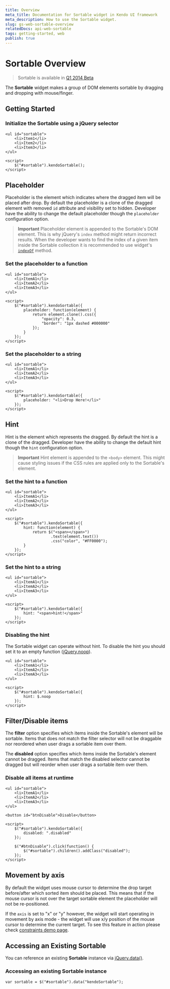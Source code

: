 ```yaml
---
title: Overview
meta_title: Documentation for Sortable widget in Kendo UI framework
meta_description: How to use the Sortable widget.
slug: gs-web-sortable-overview
relatedDocs: api-web-sortable
tags: getting-started, web
publish: true
---
```


# Sortable Overview

> Sortable is available in [Q1 2014 Beta](http://demos.telerik.com/kendo-ui/Beta/web/sortable/index.html)

The **Sortable** widget makes a group of DOM elements sortable by dragging and dropping with mouse/finger.

## Getting Started

### Initialize the Sortable using a jQuery selector

    <ul id="sortable">
        <li>Item1</li>
        <li>Item2</li>
        <li>Item3</li>
    </ul>

    <script>
        $("#sortable").kendoSortable();
    </script>

## Placeholder

Placeholder is the element which indicates where the dragged item will be placed after drop. By default the placeholder is a clone of the dragged element with removed `id` attribute and visibility set to hidden. Developer have the ability to change the default placeholder though the `placeholder` configuration option.

> **Important** Placeholder element is appended to the Sortable's DOM element. This is why jQuery's `index` method might return incorrect results. When the developer wants to find the index of a given item inside the Sortable collection it is recommended to use widget's [`indexOf`](../../../api/web/sortable#methods-indexof) method.

### Set the placeholder to a function

    <ul id="sortable">
        <li>ItemA1</li>
        <li>ItemA2</li>
        <li>ItemA3</li>
    </ul>
    
    <script>
        $("#sortable").kendoSortable({ 
            placeholder: function(element) {
                return element.clone().css({
                    "opacity": 0.3,
                    "border": "1px dashed #000000"
                });
            }
        });
    </script>

### Set the placeholder to a string

    <ul id="sortable">
        <li>ItemA1</li>
        <li>ItemA2</li>
        <li>ItemA3</li>
    </ul>
    
    <script>
        $("#sortable").kendoSortable({ 
            placeholder: "<li>Drop Here!</li>"
        });
    </script>

## Hint

Hint is the element which represents the dragged. By default the hint is a clone of the dragged. Developer have the ability to change the default hint though the `hint` configuration option.

> **Important** Hint element is appended to the `<body>` element. This might cause styling issues if the CSS rules are applied only to the Sortable's element.

### Set the hint to a function

    <ul id="sortable">
        <li>ItemA1</li>
        <li>ItemA2</li>
        <li>ItemA3</li>
    </ul>
    
    <script>
        $("#sortable").kendoSortable({ 
            hint: function(element) {
                return $("<span></span>")
                        .text(element.text())
                        .css("color", "#FF0000");
            }
        });
    </script>

### Set the hint to a string

    <ul id="sortable">
        <li>ItemA1</li>
        <li>ItemA2</li>
        <li>ItemA3</li>
    </ul>
    
    <script>
        $("#sortable").kendoSortable({ 
            hint: "<span>hint!</span>"
        });
    </script>

### Disabling the hint

The Sortable widget can operate without hint. To disable the hint you should set it to an empty function ([jQuery.noop](http://api.jquery.com/jQuery.noop/)).

    <ul id="sortable">
        <li>ItemA1</li>
        <li>ItemA2</li>
        <li>ItemA3</li>
    </ul>
    
    <script>
        $("#sortable").kendoSortable({ 
            hint: $.noop
        });
    </script>

## Filter/Disable items

The **filter** option specifies which items inside the Sortable's element will be sortable. Items that does not match the filter selector will not be draggable nor reordered when user drags a sortable item over them.

The **disabled** option specifies which items inside the Sortable's element cannot be dragged. Items that match the disabled selector cannot be dragged but will reorder when user drags a sortable item over them.

### Disable all items at runtime

    <ul id="sortable">
        <li>ItemA1</li>
        <li>ItemA2</li>
        <li>ItemA3</li>
    </ul>

    <button id="btnDisable">Disable</button>
    
    <script>
        $("#sortable").kendoSortable({ 
            disabled: ".disabled"
        });

        $("#btnDisable").click(function() {
            $("#sortable").children().addClass("disabled");
        });
    </script>

## Movement by axis

By default the widget uses mouse cursor to determine the drop target before/after which sorted item should be placed. This means that if the mouse cursor is not over the target sortable element the placeholder will not be re-positioned.

If the `axis` is set to "x" or "y" however, the widget will start operating in movement by axis mode - the widget will use x/y position of the mouse cursor to determine the current target. To see this feature in action please check [constraints demo page](http://demos.telerik.com/kendo-ui/web/sortable/constraints.html).

## Accessing an Existing Sortable


You can reference an existing **Sortable** instance via
[jQuery.data()](http://api.jquery.com/jQuery.data/).

### Accessing an existing Sortable instance

    var sortable = $("#sortable").data("kendoSortable");
